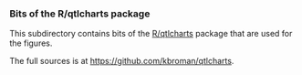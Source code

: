 ### Bits of the R/qtlcharts package

This subdirectory contains bits of the
[R/qtlcharts](http://kbroman.org/qtlcharts) package that are used for
the figures.

The full sources is at <https://github.com/kbroman/qtlcharts>.
